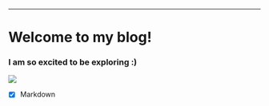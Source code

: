 ---
# Welcome to my blog! 

### I am so excited to be exploring :)

![](https://myoctocat.com/assets/images/base-octocat.svg)

- [x] Markdown




